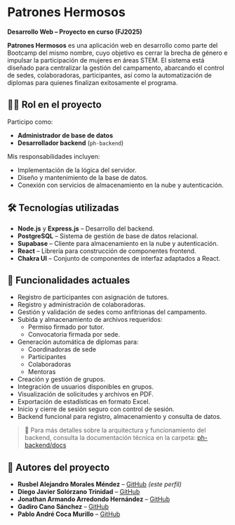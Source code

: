 # Patrones Hermosos

**Desarrollo Web – Proyecto en curso (FJ2025)**

**Patrones Hermosos** es una aplicación web en desarrollo como parte del Bootcamp del mismo nombre, cuyo objetivo es cerrar la brecha de género e impulsar la participación de mujeres en áreas STEM. El sistema está diseñado para centralizar la gestión del campamento, abarcando el control de sedes, colaboradoras, participantes, así como la automatización de diplomas para quienes finalizan exitosamente el programa.

## 👩‍💻 Rol en el proyecto

Participo como:

- **Administrador de base de datos**
- **Desarrollador backend** (`ph-backend`)

Mis responsabilidades incluyen:

- Implementación de la lógica del servidor.
- Diseño y mantenimiento de la base de datos.
- Conexión con servicios de almacenamiento en la nube y autenticación.

## 🛠️ Tecnologías utilizadas

- **Node.js** y **Express.js** – Desarrollo del backend.
- **PostgreSQL** – Sistema de gestión de base de datos relacional.
- **Supabase** – Cliente para almacenamiento en la nube y autenticación.
- **React** – Librería para construcción de componentes frontend.
- **Chakra UI** – Conjunto de componentes de interfaz adaptados a React.

## 🚀 Funcionalidades actuales

- Registro de participantes con asignación de tutores.
- Registro y administración de colaboradoras.
- Gestión y validación de sedes como anfitrionas del campamento.
- Subida y almacenamiento de archivos requeridos:
  - Permiso firmado por tutor.
  - Convocatoria firmada por sede.
- Generación automática de diplomas para:
  - Coordinadoras de sede
  - Participantes
  - Colaboradoras
  - Mentoras
- Creación y gestión de grupos.
- Integración de usuarios disponibles en grupos.
- Visualización de solicitudes y archivos en PDF.
- Exportación de estadísticas en formato Excel.
- Inicio y cierre de sesión seguro con control de sesión.
- Backend funcional para registro, almacenamiento y consulta de datos.

> 📄 Para más detalles sobre la arquitectura y funcionamiento del backend, consulta la documentación técnica en la carpeta: [ph-backend/docs](ph-backend/docs)

## 👥 Autores del proyecto

- **Rusbel Alejandro Morales Méndez** – [GitHub](#) *(este perfil)*
- **Diego Javier Solórzano Trinidad** – [GitHub](#)
- **Jonathan Armando Arredondo Hernández** – [GitHub](#)
- **Gadiro Cano Sánchez** – [GitHub](#)
- **Pablo André Coca Murillo** – [GitHub](#)
